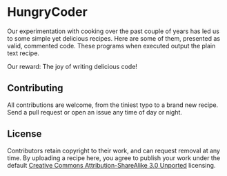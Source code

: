 # HungryCoder

Our experimentation with cooking over the past couple of years has led us to some simple yet delicious recipes. Here are some of them, presented as valid, commented code. These programs when executed output the plain text recipe.

Our reward: The joy of writing delicious code!

## Contributing

All contributions are welcome, from the tiniest typo to a brand new recipe. Send a pull request or open an issue any time of day or night.

## License

Contributors retain copyright to their work, and can request removal at any
time. By uploading a recipe here, you agree to publish your work under the default
[Creative Commons Attribution-ShareAlike 3.0 Unported][1] licensing.

[1]: http://creativecommons.org/licenses/by-sa/3.0/deed.en_US